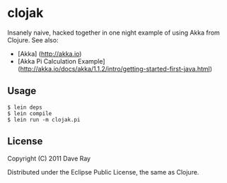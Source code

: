 # clojak

Insanely naive, hacked together in one night example of using Akka from Clojure. See also:

* [Akka] (http://akka.io)
* [Akka Pi Calculation Example] (http://akka.io/docs/akka/1.1.2/intro/getting-started-first-java.html)

## Usage

    $ lein deps
    $ lein compile
    $ lein run -m clojak.pi

## License

Copyright (C) 2011 Dave Ray

Distributed under the Eclipse Public License, the same as Clojure.
